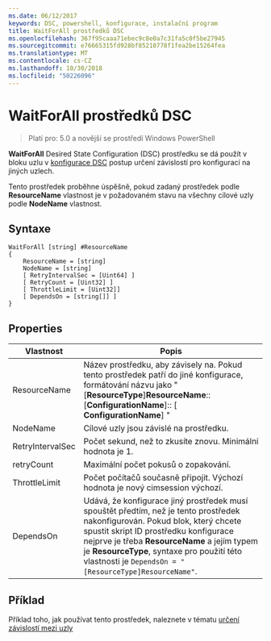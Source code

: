```yaml
---
ms.date: 06/12/2017
keywords: DSC, powershell, konfigurace, instalační program
title: WaitForAll prostředků DSC
ms.openlocfilehash: 367f95caaa71ebec9c8e0a7c31fa5c0f5be27945
ms.sourcegitcommit: e76665315fd928bf85210778f1fea2be15264fea
ms.translationtype: MT
ms.contentlocale: cs-CZ
ms.lasthandoff: 10/30/2018
ms.locfileid: "50226096"
---
```

# <a name="dsc-waitforall-resource"></a>WaitForAll prostředků DSC

> Platí pro: 5.0 a novější se prostředí Windows PowerShell

**WaitForAll** Desired State Configuration (DSC) prostředku se dá použít v bloku uzlu v [konfigurace DSC](configurations.md) postup určení závislostí pro konfigurací na jiných uzlech.

Tento prostředek proběhne úspěšně, pokud zadaný prostředek podle **ResourceName** vlastnost je v požadovaném stavu na všechny cílové uzly podle **NodeName** vlastnost.


## <a name="syntax"></a>Syntaxe

```
WaitForAll [string] #ResourceName
{
    ResourceName = [string]
    NodeName = [string]
    [ RetryIntervalSec = [Uint64] ]
    [ RetryCount = [Uint32] ]
    [ ThrottleLimit = [Uint32]]
    [ DependsOn = [string[]] ]
}
```

## <a name="properties"></a>Properties

|  Vlastnost  |  Popis   |
|---|---|
| ResourceName| Název prostředku, aby závisely na. Pokud tento prostředek patří do jiné konfigurace, formátování názvu jako "[__ResourceType__]__ResourceName__:: [__ConfigurationName__]:: [ __ConfigurationName__] "|
| NodeName| Cílové uzly jsou závislé na prostředku.|
| RetryIntervalSec| Počet sekund, než to zkusíte znovu. Minimální hodnota je 1.|
| retryCount| Maximální počet pokusů o zopakování.|
| ThrottleLimit| Počet počítačů současně připojit. Výchozí hodnota je nový cimsession výchozí.|
| DependsOn | Udává, že konfigurace jiný prostředek musí spouštět předtím, než je tento prostředek nakonfigurován. Pokud blok, který chcete spustit skript ID prostředku konfigurace nejprve je třeba __ResourceName__ a jejím typem je __ResourceType__, syntaxe pro použití této vlastnosti je `DependsOn = "[ResourceType]ResourceName"`.|


## <a name="example"></a>Příklad

Příklad toho, jak používat tento prostředek, naleznete v tématu [určení závislostí mezi uzly](crossNodeDependencies.md)